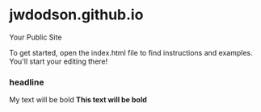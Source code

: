 jwdodson.github.io
=====================

Your Public Site

To get started, open the index.html file to find instructions and examples. You'll start your editing there!
### headline
My text will be bold **This text will be bold**

